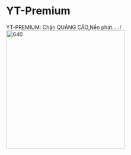 # YT-Premium
YT-PREMIUM: Chặn QUẢNG CÁO,Nền phát.....!
<img src="https://drive.google.com/uc?id=1Qp9WpUBmdtpX-1hH2baSJJlfYImHk42S&export=download" alt="640" width="320" />
